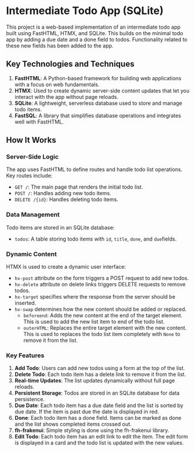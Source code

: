 # Intermediate Todo App (SQLite)

This project is a web-based implementation of an intermediate todo app built using FastHTML, HTMX, and SQLite. This builds on the minimal todo app by adding a due date and a done field to todos. Functionality related to these new fields has been added to the app. 

## Key Technologies and Techniques

1. **FastHTML**: A Python-based framework for building web applications with a focus on web fundamentals.
2. **HTMX**: Used to create dynamic server-side content updates that let you interact with the app without page reloads.
3. **SQLite**: A lightweight, serverless database used to store and manage todo items.
4. **FastSQL**: A library that simplifies database operations and integrates well with FastHTML.

## How It Works

### Server-Side Logic

The app uses FastHTML to define routes and handle todo list operations. Key routes include:

- `GET /`: The main page that renders the initial todo list.
- `POST /`: Handles adding new todo items.
- `DELETE /{id}`: Handles deleting todo items.

### Data Management

Todo items are stored in an SQLite database:

- `todos`: A table storing todo items with `id`, `title`, `done`, and `due`fields.

### Dynamic Content

HTMX is used to create a dynamic user interface:

- `hx-post` attribute on the form triggers a POST request to add new todos.
- `hx-delete` attribute on delete links triggers DELETE requests to remove todos.
- `hx-target` specifies where the response from the server should be inserted.
- `hx-swap` determines how the new content should be added or replaced.
    + `beforeend`: Adds the new content at the end of the target element.  This is used to add the new list item to end of the todo list.
    + `outerHTML`: Replaces the entire target element with the new content.  This is used to replaces the todo list item completely with `None` to remove it from the list.

### Key Features

1. **Add Todo**: Users can add new todos using a form at the top of the list.
2. **Delete Todo**: Each todo item has a delete link to remove it from the list.
3. **Real-time Updates**: The list updates dynamically without full page reloads.
4. **Persistent Storage**: Todos are stored in an SQLite database for data persistence.
5. **Due Date**: Each todo item has a due date field and the list is sorted by due date. If the item is past due the date is displayed in red.
6. **Done**: Each todo item has a done field. Items can be marked as done and the list shows completed items crossed out.
7. **fh-frakenui**: Simple styling is done using the fh-frakenui library.
8. **Edit Todo**: Each todo item has an edit link to edit the item. The edit form is displayed in a card and the todo list is updated with the new values.
